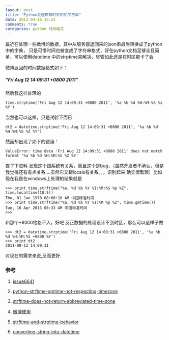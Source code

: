 ```yaml
---
layout: post
title: "Python处理带有时区的的字符串"
date: 2013-04-16 15:54
comments: true
categories: python 时间格式
---
```


最近在处理一些微博的数据，其中从服务器返回来的json串最后转换成了python中的字典，
只是可惜时间也被变成了字符串格式，好在python文档足够全且简单，可以使用datetime
中的strptime来解决，尽管如此还是在时区那卡了会

微博返回的时间数据格式如下：

##### “Fri Aug 12 14:09:31 +0800 2011″

然后我这样处理的

```
time.strptime('Fri Aug 12 14:09:31 +0800 2011', '%a %b %d %H:%M:%S %z %Y')
```

当然也可以这样，只是试验下而已

```
dt2 = datetime.strptime('Fri Aug 12 14:09:31 +0800 2011', '%a %b %d %H:%M:%S %Z %Y')
```

然而却出现了如下的错误：

```
ValueError: time data 'Fri Aug 12 14:09:31 +0800 2011' does not match format '%a %b %d %H:%M:%S %Z %Y'
```

查了下[资料](http://stackoverflow.com/questions/10540399/strftime-does-not-return-abbreviated-time-zone)
发现这个跟系统有关系，而且这个是bug，（虽然开发者不承认，但是我觉得还有有点关系….虽然它又跟locals有关系。。。识别起来
确实很繁琐）比如现在我是在windows上处理的结果就是

```
>>> print time.strftime("%a, %d %b %Y %I:%M:%S %p %Z", time.localtime(10.5))
Thu, 01 Jan 1970 08:00:10 AM 中国标准时间
>>> print time.strftime("%a, %d %b %Y %I:%M %p %Z", time.gmtime())
Tue, 16 Apr 2013 08:33 AM 中国标准时间
>>>
```

和那个+8000格格不入，好吧 反正数据的处理设计不到时区，那么可以这样子做

```
>>> dt2 = datetime.strptime('Fri Aug 12 14:09:31 +0800 2011', '%a %b %d %H:%M:%S +0800 %Y')
>>> print dt2
2011-08-12 14:09:31
```

对现在的需求来说,反而更好.

### 参考

1. [issue6641](http://bugs.python.org/issue6641)

2. [python-strftime-gmtime-not-respecting-timezone](http://stackoverflow.com/questions/4788533/python-strftime-gmtime-not-respecting-timezone)

3. [strftime-does-not-return-abbreviated-time-zone](http://stackoverflow.com/questions/10540399/strftime-does-not-return-abbreviated-time-zone)

4. [微博使用](http://forum.open.weibo.com/read.php?tid=11780)

5. [strftime-and-strptime-behavior](http://docs.python.org/2/library/datetime.html#strftime-and-strptime-behavior)

6. [converting-string-into-datetime](http://stackoverflow.com/questions/466345/converting-string-into-datetime)